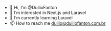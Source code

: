 - 👋 Hi, I’m @DuilioFanton
- 👀 I’m interested in Next.js and Laravel
- 🌱 I’m currently learning Laravel
- 📫 How to reach me duilio@duiliofanton.com.br

<!---
DuilioFanton/DuilioFanton is a ✨ special ✨ repository because its `README.md` (this file) appears on your GitHub profile.
You can click the Preview link to take a look at your changes.
--->
